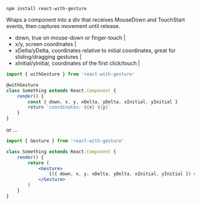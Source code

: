     npm install react-with-gesture
    
Wraps a component into a div that receives MouseDown and TouchStart events, then captures movement until release.

* down, true on mouse-down or finger-touch |
* x/y, screen coordinates                 |
* xDelta/yDelta, coordinates relative to initial coordinates, great for sliding/dragging gestures |
* xInitial/yInitial, coordinates of the first click/touch |

```jsx
import { withGesture } from 'react-with-gesture'

@withGesture
class Something extends React.Component {
    render() {
        const { down, x, y, xDelta, yDelta, xInitial, yInitial }
        return `coordinates: ${x} ${y}`
    }
}
```

or ...


```jsx
import { Gesture } from 'react-with-gesture'

class Something extends React.Component {
    render() {
        return (
            <Gesture>
                {({ down, x, y, xDelta, yDelta, xInitial, yInitial }) => `coordinates: ${x} ${y}`}
            </Gesture>
        )
    }
}
```
